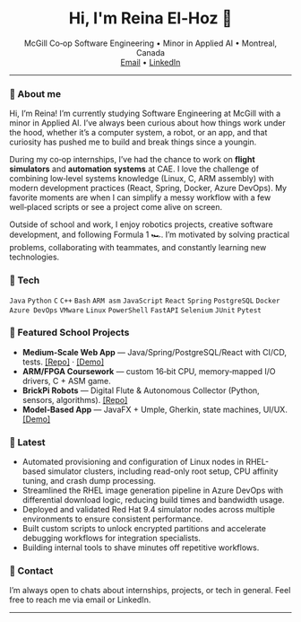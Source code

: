<h1 align="center">Hi, I'm Reina El‑Hoz 👋</h1>

<p align="center">
  McGill Co‑op Software Engineering • Minor in Applied AI • Montreal, Canada
  <br/>
  <a href="mailto:rehz2004@gmail.com">Email</a> • <a href="https://www.linkedin.com/in/reina-el-hoz-84702a267/">LinkedIn</a>
</p>

---

### 🚀 About me
Hi, I’m Reina! I’m currently studying Software Engineering at McGill with a minor in Applied AI. I’ve always been curious about how things work under the hood, whether it’s a computer system, a robot, or an app, and that curiosity has pushed me to build and break things since a youngin.

During my co‑op internships, I’ve had the chance to work on **flight simulators** and **automation systems** at CAE. I love the challenge of combining low‑level systems knowledge (Linux, C, ARM assembly) with modern development practices (React, Spring, Docker, Azure DevOps). My favorite moments are when I can simplify a messy workflow with a few well‑placed scripts or see a project come alive on screen.

Outside of school and work, I enjoy robotics projects, creative software development, and following Formula 1 🏎️. I’m motivated by solving practical problems, collaborating with teammates, and constantly learning new technologies.

### 🧰 Tech
`Java` `Python` `C` `C++` `Bash` `ARM asm` `JavaScript` `React` `Spring` `PostgreSQL` `Docker` `Azure DevOps` `VMware` `Linux` `PowerShell` `FastAPI` `Selenium` `JUnit` `Pytest`

### 📌 Featured School Projects
- **Medium‑Scale Web App** — Java/Spring/PostgreSQL/React with CI/CD, tests. [[Repo]](https://github.com/McGill-ECSE321-Winter2025/project-group-14) · [[Demo]](https://www.linkedin.com/posts/hamza-abu-daqa_softwareengineering-springboot-postgresql-ugcPost-7323168242364018689-cSAq/)
- **ARM/FPGA Coursework** — custom 16‑bit CPU, memory‑mapped I/O drivers, C + ASM game.
- **BrickPi Robots** — Digital Flute & Autonomous Collector (Python, sensors, algorithms). [[Repo]](https://github.com/HamzaAbudaqa/ECSE211)
- **Model‑Based App** — JavaFX + Umple, Gherkin, state machines, UI/UX. [[Demo]](https://www.youtube.com/watch?v=SR2dtWJAINY)

### 🧪 Latest
- Automated provisioning and configuration of Linux nodes in RHEL-based simulator clusters, including read-only root setup, CPU affinity tuning, and crash dump processing.
- Streamlined the RHEL image generation pipeline in Azure DevOps with differential download logic, reducing build times and bandwidth usage.
- Deployed and validated Red Hat 9.4 simulator nodes across multiple environments to ensure consistent performance.
- Built custom scripts to unlock encrypted partitions and accelerate debugging workflows for integration specialists.
- Building internal tools to shave minutes off repetitive workflows.

### 📮 Contact
I’m always open to chats about internships, projects, or tech in general. Feel free to reach me via email or LinkedIn.

---
